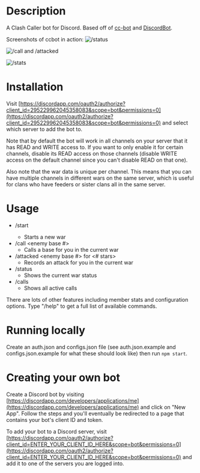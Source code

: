 # Description
A Clash Caller bot for Discord. Based off of <a href="https://github.com/butttons/cc-bot">cc-bot</a>
and <a href="https://github.com/chalda/DiscordBot">DiscordBot</a>.

Screenshots of ccbot in action:
![/status](http://i.imgur.com/Dfjy09V.png)

![/call and /attacked](http://i.imgur.com/oij2FMF.png)

![/stats](http://i.imgur.com/teYsCpe.png)

# Installation
Visit
[https://discordapp.com/oauth2/authorize?client_id=295229962045358083&scope=bot&permissions=0](https://discordapp.com/oauth2/authorize?client_id=295229962045358083&scope=bot&permissions=0) and select which
server to add the bot to.

Note that by default the bot will work in all channels on your server that it has READ and WRITE access to. If you want to only enable it for certain channels, disable its READ access on those channels (disable
WRITE access on the default channel since you can't disable READ on that one).

Also note that the war data is unique per channel. This means that you can have multiple channels in different wars on the
same server, which is useful for clans who have feeders or sister clans all in the same server.

# Usage
* /start <war size> <enemy clan name>
  * Starts a new war  
* /call <enemy base #>
  * Calls a base for you in the current war  
* /attacked <enemy base #> for <# stars>
  * Records an attack for you in the current war  
* /status
  * Shows the current war status
* /calls
  * Shows all active calls

There are lots of other features including member stats and configuration options. Type "/help" to get a full list of available commands.

# Running locally
Create an auth.json and configs.json file (see auth.json.example and configs.json.example for what these should look
like) then run `npm start`.

# Creating your own bot
Create a Discord bot by visiting [https://discordapp.com/developers/applications/me](https://discordapp.com/developers/applications/me) and click on "New App". Follow the
steps and you'll eventually be redirected to a page that contains your bot's client ID and token.

To add your bot to a Discord server, visit [https://discordapp.com/oauth2/authorize?client_id=ENTER_YOUR_CLIENT_ID_HERE&scope=bot&permissions=0](https://discordapp.com/oauth2/authorize?client_id=ENTER_YOUR_CLIENT_ID_HERE&scope=bot&permissions=0) and add it to one of the servers you are logged into.